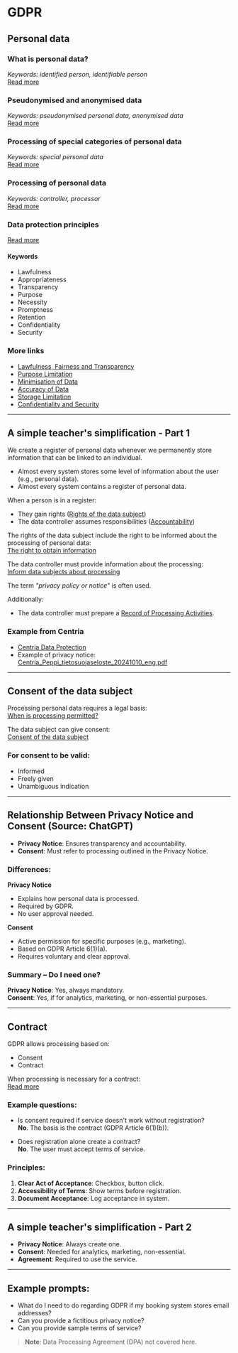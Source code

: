 # GDPR

## Personal data

### What is personal data?
*Keywords: identified person, identifiable person*  
[Read more](https://tietosuoja.fi/en/what-is-personal-data)

### Pseudonymised and anonymised data
*Keywords: pseudonymised personal data, anonymised data*  
[Read more](https://tietosuoja.fi/en/pseudonymised-and-anonymised-data)

### Processing of special categories of personal data
*Keywords: special personal data*  
[Read more](https://tietosuoja.fi/en/processing-of-special-categories-of-personal-data)

### Processing of personal data
*Keywords: controller, processor*  
[Read more](https://tietosuoja.fi/en/processing-of-personal-data)

### Data protection principles
[Read more](https://tietosuoja.fi/en/data-protection-principles)

#### Keywords
- Lawfulness
- Appropriateness
- Transparency
- Purpose
- Necessity
- Promptness
- Retention
- Confidentiality
- Security

### More links
- [Lawfulness, Fairness and Transparency](https://tietosuoja.fi/en/lawfulness-fairness-and-transparency)
- [Purpose Limitation](https://tietosuoja.fi/en/purpose-limitation)
- [Minimisation of Data](https://tietosuoja.fi/en/minimisation-of-data)
- [Accuracy of Data](https://tietosuoja.fi/en/accuracy-of-data)
- [Storage Limitation](https://tietosuoja.fi/en/storage-limitation)
- [Confidentiality and Security](https://tietosuoja.fi/en/confidentiality-and-security)

---

## A simple teacher's simplification - Part 1

We create a register of personal data whenever we permanently store information that can be linked to an individual.

- Almost every system stores some level of information about the user (e.g., personal data).
- Almost every system contains a register of personal data.

When a person is in a register:
- They gain rights ([Rights of the data subject](https://tietosuoja.fi/en/rights-of-the-data-subject))
- The data controller assumes responsibilities ([Accountability](https://tietosuoja.fi/en/accountability))

The rights of the data subject include the right to be informed about the processing of personal data:  
[The right to obtain information](https://tietosuoja.fi/en/the-right-to-obtain-information-on-the-processing-of-personal-data)

The data controller must provide information about the processing:  
[Inform data subjects about processing](https://tietosuoja.fi/en/inform-data-subjects-about-processing)

The term *"privacy policy or notice"* is often used.

Additionally:
- The data controller must prepare a [Record of Processing Activities](https://tietosuoja.fi/en/record-of-processing-activities).

### Example from Centria
- [Centria Data Protection](https://net.centria.fi/en/centria/data-protection/)
- Example of privacy notice: [Centria_Peppi_tietosuojaseloste_20241010_eng.pdf](https://eu1files.itslearning.com/data/900891/421020/Centria_Peppi_tietosuojaseloste_20241010_eng.pdf)

---

## Consent of the data subject

Processing personal data requires a legal basis:  
[When is processing permitted?](https://tietosuoja.fi/en/when-is-the-processing-of-personal-data-permitted)

The data subject can give consent:  
[Consent of the data subject](https://tietosuoja.fi/en/consent-of-the-data-subject)

### For consent to be valid:
- Informed
- Freely given
- Unambiguous indication

---

## Relationship Between Privacy Notice and Consent (Source: ChatGPT)

- **Privacy Notice**: Ensures transparency and accountability.
- **Consent**: Must refer to processing outlined in the Privacy Notice.

### Differences:
**Privacy Notice**
- Explains how personal data is processed.
- Required by GDPR.
- No user approval needed.

**Consent**
- Active permission for specific purposes (e.g., marketing).
- Based on GDPR Article 6(1)(a).
- Requires voluntary and clear approval.

### Summary – Do I need one?

**Privacy Notice**: Yes, always mandatory.  
**Consent**: Yes, if for analytics, marketing, or non-essential purposes.

---

## Contract

GDPR allows processing based on:
- Consent
- Contract

When processing is necessary for a contract:  
[Read more](https://tietosuoja.fi/en/when-is-the-processing-of-personal-data-permitted)

### Example questions:
- Is consent required if service doesn't work without registration?  
**No**. The basis is the contract (GDPR Article 6(1)(b)).

- Does registration alone create a contract?  
**No**. The user must accept terms of service.

### Principles:
1. **Clear Act of Acceptance**: Checkbox, button click.
2. **Accessibility of Terms**: Show terms before registration.
3. **Document Acceptance**: Log acceptance in system.

---

## A simple teacher's simplification - Part 2

- **Privacy Notice**: Always create one.
- **Consent**: Needed for analytics, marketing, non-essential.
- **Agreement**: Required to use the service.

---

## Example prompts:
- What do I need to do regarding GDPR if my booking system stores email addresses?
- Can you provide a fictitious privacy notice?
- Can you provide sample terms of service?

> **Note**: Data Processing Agreement (DPA) not covered here.